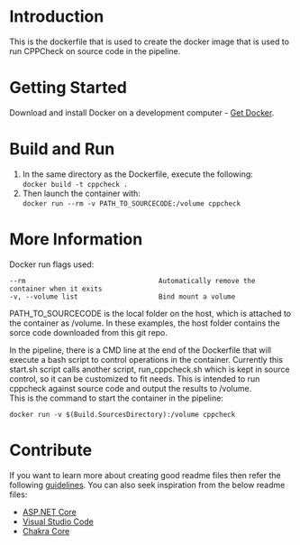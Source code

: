# Introduction 
This is the dockerfile that is used to create the docker image that is used to run CPPCheck on source code in the pipeline.

# Getting Started
Download and install Docker on a development computer - [Get Docker](https://docs.docker.com/get-docker/).

# Build and Run
1.	In the same directory as the Dockerfile, execute the following:  
	`docker build -t cppcheck .`  
2.	Then launch the container with:  
	`docker run --rm -v PATH_TO_SOURCECODE:/volume cppcheck`  
  
# More Information
Docker run flags used: 

    --rm                                 Automatically remove the container when it exits
    -v, --volume list                    Bind mount a volume
  

PATH\_TO\_SOURCECODE is the local folder on the host, which is attached to the container as /volume.  In these examples, the host folder contains the sorce code downloaded from this git repo.

In the pipeline, there is a CMD line at the end of the Dockerfile that will execute a bash script to control operations in the container.
Currently this start.sh script calls another script, run\_cppcheck.sh which is kept in source control, so it can be customized to fit needs. This is intended to run cppcheck against source code and output the results to /volume.  
This is the command to start the container in the pipeline:  

  `docker run -v $(Build.SourcesDirectory):/volume cppcheck`

# Contribute
If you want to learn more about creating good readme files then refer the following [guidelines](https://docs.microsoft.com/en-us/azure/devops/repos/git/create-a-readme?view=azure-devops). You can also seek inspiration from the below readme files:
- [ASP.NET Core](https://github.com/aspnet/Home)
- [Visual Studio Code](https://github.com/Microsoft/vscode)
- [Chakra Core](https://github.com/Microsoft/ChakraCore)
